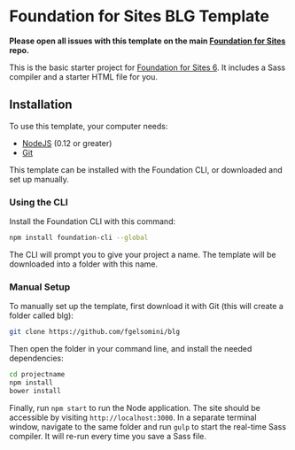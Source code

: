 # Foundation for Sites BLG Template

**Please open all issues with this template on the main [Foundation for Sites](https://github.com/zurb/foundation-sites/issues) repo.**

This is the basic starter project for [Foundation for Sites 6](http://foundation.zurb.com/sites). It includes a Sass compiler and a starter HTML file for you.

## Installation

To use this template, your computer needs:

- [NodeJS](https://nodejs.org/en/) (0.12 or greater)
- [Git](https://git-scm.com/)

This template can be installed with the Foundation CLI, or downloaded and set up manually.

### Using the CLI

Install the Foundation CLI with this command:

```bash
npm install foundation-cli --global
```

The CLI will prompt you to give your project a name. The template will be downloaded into a folder with this name.

### Manual Setup

To manually set up the template, first download it with Git (this will create a folder called blg):

```bash
git clone https://github.com/fgelsomini/blg
```

Then open the folder in your command line, and install the needed dependencies:

```bash
cd projectname
npm install
bower install
```

Finally, run `npm start` to run the Node application. The site should be accessible by visiting `http://localhost:3000`. In a separate terminal window, navigate to the same folder and run `gulp` to start the real-time Sass compiler. It will re-run every time you save a Sass file.

